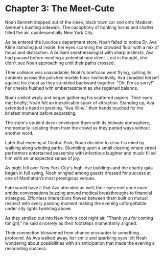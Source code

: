 # Chapter 3: The Meet-Cute

Noah Bennett stepped out of the sleek, black town car and onto Madison Avenue's bustling sidewalk. The cacophony of honking horns and chatter filled the air, quintessentially New York City.

As he entered the luxurious department store, Noah failed to notice Dr. Ava Kline standing just inside, her eyes scanning the crowded floor with a mix of focus and distraction. A brilliant anesthesiologist with sharp instincts, Ava had paused before meeting a potential new client. Lost in thought, she didn't see Noah approaching until their paths crossed.

Their collision was unavoidable; Noah's briefcase went flying, spilling its contents across the polished marble floor. Instinctively, Ava steadied herself against his chest as they stumbled backward together. "Oh, I'm so sorry!" her cheeks flushed with embarrassment as she regained balance.

Noah smiled wryly and began gathering his scattered papers. Their eyes met briefly; Noah felt an inexplicable spark of attraction. Standing up, Ava extended a hand in greeting. "Ava Kline," their hands touched for the briefest moment before separating.

The store's opulent decor enveloped them with its intimate atmosphere, momentarily isolating them from the crowd as they parted ways without another word.

Later that evening at Central Park, Noah decided to clear his mind by walking along winding paths. Stumbling upon a small clearing where street performers entertained passersby with infectious laughter and music filled him with an unexpected sense of joy. 

As night fell over New York City's high-rise buildings and the charity gala began in full swing, Noah mingled among guests dressed for success at one of Manhattan’s most prestigious venues.

Fate would have it that Ava attended as well; their eyes met once more amidst conversations buzzing around medical breakthroughs to financial strategies. Effortless interactions flowed between them built on mutual respect with every passing moment making the evening unforgettable under city lights twinkling above.


As they strolled out into New York's cool night air, "Thank you for coming tonight," he said sincerely as their footsteps momentarily aligned.

Their connection blossomed from chance encounter to something profound. As Ava walked away, her smile and sparkling eyes left Noah wondering about possibilities with an anticipation that made the evening a resounding success.